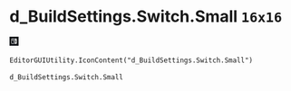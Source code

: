 # d_BuildSettings.Switch.Small `16x16`
<img src="/img/d_BuildSettings.Switch.Small.png" width=16 height=16>

``` CSharp
EditorGUIUtility.IconContent("d_BuildSettings.Switch.Small")
```
```
d_BuildSettings.Switch.Small
```
